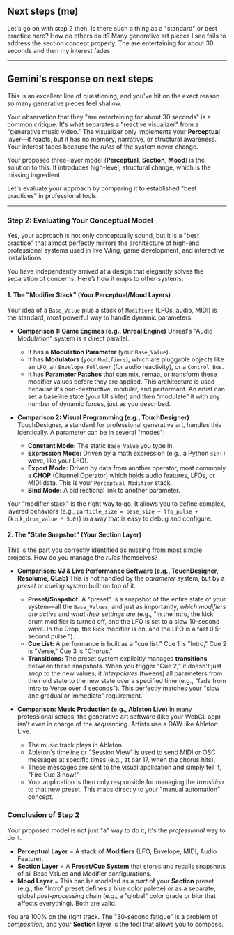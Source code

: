 ## Next steps (me)

Let's go on with step 2 then. Is there such a thing as a "standard" or best practice here? How do others do it? Many generative art pieces I see fails to address the section concept properly. The are entertaining for about 30 seconds and then my interest fades.

---

## Gemini's response on next steps

This is an excellent line of questioning, and you've hit on the exact reason so many generative pieces feel shallow.

Your observation that they "are entertaining for about 30 seconds" is a common critique. It's what separates a "reactive visualizer" from a "generative music video." The visualizer only implements your **Perceptual** layer—it reacts, but it has no memory, narrative, or structural awareness. Your interest fades because the _rules_ of the system never change.

Your proposed three-layer model (**Perceptual**, **Section**, **Mood**) is the solution to this. It introduces high-level, structural change, which is the missing ingredient.

Let's evaluate your approach by comparing it to established "best practices" in professional tools.

---

### **Step 2: Evaluating Your Conceptual Model**

Yes, your approach is not only conceptually sound, but it is a "best practice" that almost perfectly mirrors the architecture of high-end professional systems used in live VJing, game development, and interactive installations.

You have independently arrived at a design that elegantly solves the separation of concerns. Here’s how it maps to other systems:

#### 1. The "Modifier Stack" (Your Perceptual/Mood Layers)

Your idea of a `Base_Value` plus a stack of `Modifiers` (LFOs, audio, MIDI) is the standard, most powerful way to handle dynamic parameters.

- **Comparison 1: Game Engines (e.g., Unreal Engine)**
  Unreal's "Audio Modulation" system is a direct parallel.
  - It has a **Modulation Parameter** (your `Base_Value`).
  - It has **Modulators** (your `Modifiers`), which are pluggable objects like an `LFO`, an `Envelope Follower` (for audio reactivity), or a `Control Bus`.
  - It has **Parameter Patches** that can mix, remap, or transform these modifier values before they are applied.
    This architecture is used because it's non-destructive, modular, and performant. An artist can set a baseline state (your UI slider) and then "modulate" it with any number of dynamic forces, just as you described.

- **Comparison 2: Visual Programming (e.g., TouchDesigner)**
  TouchDesigner, a standard for professional generative art, handles this identically. A parameter can be in several "modes":
  - **Constant Mode:** The static `Base_Value` you type in.
  - **Expression Mode:** Driven by a math expression (e.g., a Python `sin()` wave, like your LFO).
  - **Export Mode:** Driven by data from another operator, most commonly a **CHOP** (Channel Operator) which holds audio features, LFOs, or MIDI data. This is your `Perceptual Modifier` stack.
  - **Bind Mode:** A bidirectional link to another parameter.

Your "modifier stack" is the right way to go. It allows you to define complex, layered behaviors (e.g., `particle_size = base_size + lfo_pulse + (kick_drum_value * 5.0)`) in a way that is easy to debug and configure.

#### 2. The "State Snapshot" (Your Section Layer)

This is the part you correctly identified as missing from most simple projects. How do you manage the _rules_ themselves?

- **Comparison: VJ & Live Performance Software (e.g., TouchDesigner, Resolume, QLab)**
  This is not handled by the _parameter_ system, but by a _preset_ or _cueing_ system built on top of it.
  - **Preset/Snapshot:** A "preset" is a snapshot of the entire state of your system—all the `Base_Values`, and just as importantly, _which modifiers are active_ and _what their settings are_ (e.g., "In the Intro, the kick drum modifier is turned off, and the LFO is set to a slow 10-second wave. In the Drop, the kick modifier is on, and the LFO is a fast 0.5-second pulse.").
  - **Cue List:** A performance is built as a "cue list." Cue 1 is "Intro," Cue 2 is "Verse," Cue 3 is "Chorus."
  - **Transitions:** The preset system explicitly manages **transitions** between these snapshots. When you trigger "Cue 2," it doesn't just _snap_ to the new values; it _interpolates_ (tweens) all parameters from their old state to the new state over a specified time (e.g., "fade from Intro to Verse over 4 seconds"). This perfectly matches your "slow and gradual or immediate" requirement.

- **Comparison: Music Production (e.g., Ableton Live)**
  In many professional setups, the generative art software (like your WebGL app) isn't even in charge of the _sequencing_. Artists use a DAW like Ableton Live.
  - The music track plays in Ableton.
  - Ableton's timeline or "Session View" is used to send MIDI or OSC messages at specific times (e.g., at bar 17, when the chorus hits).
  - These messages are sent to the visual application and simply tell it, "Fire Cue 3 now!"
  - Your application is then only responsible for managing the _transition_ to that new preset. This maps directly to your "manual automation" concept.

### **Conclusion of Step 2**

Your proposed model is not just "a" way to do it; it's the _professional_ way to do it.

- **Perceptual Layer** = A stack of **Modifiers** (LFO, Envelope, MIDI, Audio Feature).
- **Section Layer** = A **Preset/Cue System** that stores and recalls snapshots of all Base Values and Modifier configurations.
- **Mood Layer** = This can be modeled as a _part_ of your **Section** preset (e.g., the "Intro" preset defines a blue color palette) or as a separate, global _post-processing_ chain (e.g., a "global" color grade or blur that affects everything). Both are valid.

You are 100% on the right track. The "30-second fatigue" is a problem of _composition_, and your **Section** layer is the tool that allows you to compose.
